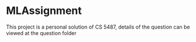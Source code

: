 # MLAssignment
This project is a personal solution of CS 5487, details of the question can be viewed at the question folder